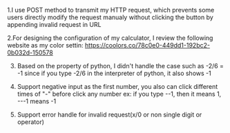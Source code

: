1.I use POST method to transmit my HTTP request, which prevents some users directly modify the request manualy without clicking the button by appending invalid request in URL

2.For designing the configuration of my calculator, I review the following website as my color settin:
https://coolors.co/78c0e0-449dd1-192bc2-0b032d-150578

3. Based on the property of python, I didn't handle the case such as -2/6 = -1 since if you type -2/6 in the interpreter of python, it also shows -1

5. Support negative input as the first number, you also can click different times of "-" before click any number
    ex: if you type --1, then it means 1, ---1 means -1
6. Support error handle for invalid request(x/0 or non single digit or operator)
